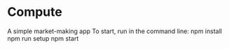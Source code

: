 # Compute
A simple market-making app
To start, run in the command line:
npm install
npm run setup
npm start
